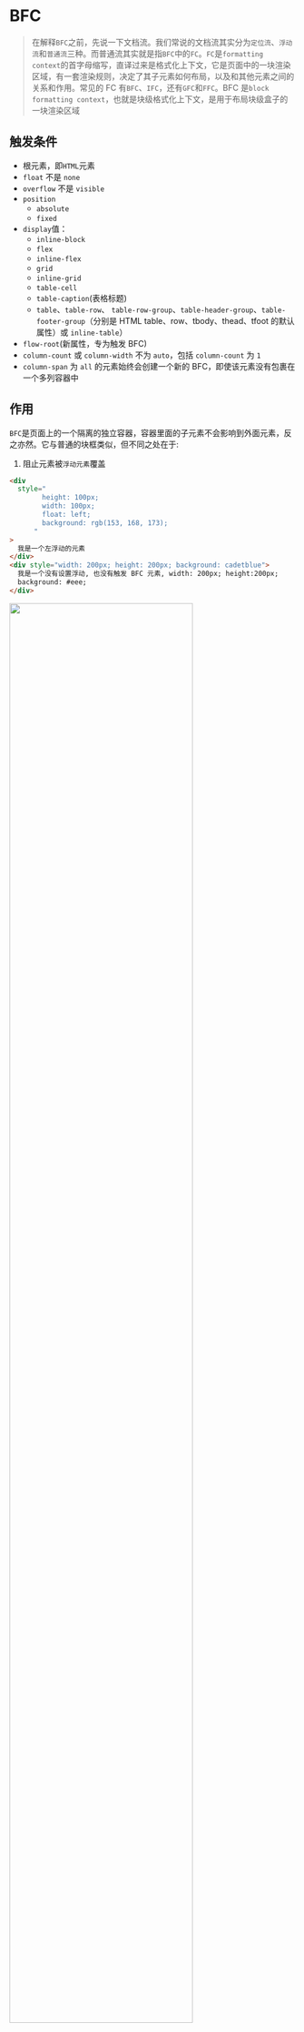 # BFC

> 在解释`BFC`之前，先说一下文档流。我们常说的文档流其实分为`定位流`、`浮动流`和`普通流`三种。而普通流其实就是指`BFC`中的`FC`。`FC`是`formatting context`的首字母缩写，直译过来是格式化上下文，它是页面中的一块渲染区域，有一套渲染规则，决定了其子元素如何布局，以及和其他元素之间的关系和作用。常见的 FC 有`BFC`、`IFC`，还有`GFC`和`FFC`。BFC 是`block formatting context`，也就是块级格式化上下文，是用于布局块级盒子的一块渲染区域

## 触发条件

- 根元素，即`HTML`元素
- `float` 不是 `none`
- `overflow` 不是 `visible`
- `position`
  - `absolute`
  - `fixed`
- `display`值：
  - `inline-block`
  - `flex`
  - `inline-flex`
  - `grid`
  - `inline-grid`
  - `table-cell`
  - `table-caption`(表格标题)
  - `table`、`table-row`、 `table-row-group`、`table-header-group`、`table-footer-group`（分别是 HTML table、row、tbody、thead、tfoot 的默认属性）或 `inline-table`）
- `flow-root`(新属性，专为触发 BFC)
- `column-count` 或 `column-width` 不为 `auto`，包括 `column-count` 为 `1`
- `column-span` 为 `all` 的元素始终会创建一个新的 BFC，即使该元素没有包裹在一个多列容器中

## 作用

`BFC`是页面上的一个隔离的独立容器，容器里面的子元素不会影响到外面元素，反之亦然。它与普通的块框类似，但不同之处在于:

1. 阻止元素被`浮动元素`覆盖

```html
<div
  style="
        height: 100px;
        width: 100px;
        float: left;
        background: rgb(153, 168, 173);
      "
>
  我是一个左浮动的元素
</div>
<div style="width: 200px; height: 200px; background: cadetblue">
  我是一个没有设置浮动, 也没有触发 BFC 元素, width: 200px; height:200px;
  background: #eee;
</div>
```

<div>
  <img src="https://gitee.com/sandlz/images/raw/master/uPic/YPlqYA.png" style="width: 80%" />
</div>

这时候其实第二个元素有部分被浮动元素所覆盖，(但是文本信息不会被浮动元素所覆盖) 如果想避免元素被覆盖，可触第二个元素的 BFC 特性，在第二个元素中加入 `display: flex`，就会变成：

<div>
  <img src="https://gitee.com/sandlz/images/raw/master/uPic/je6klc.png" style="width: 80%" />
</div>

2. 包含浮动元素

浮动元素会脱离文档流，查看如下例子：

```html
<div style="border: 1px solid #000;">
  <div
    style="width: 100px;height: 100px;background: cadetblue;float: left;"
  ></div>
</div>
```

<div>
  <img src="https://gitee.com/sandlz/images/raw/master/uPic/7sqxwA.png" style="width: 80%" />
</div>

由于容器内元素浮动，脱离了文档流，所以容器只剩下 2px 的边距高度(高度坍塌)。如果使触发容器的 BFC，那么容器将会包裹着浮动元素。

```html
<div id="container" style="border: 1px solid #000;overflow: hidden">
  <div style="width: 100px;height: 100px;background: #eee;float: left;"></div>
</div>
```

也可以使用`clearfix`方法

```css
#container::after {
  display: block;
  content: "";
  clear: left;
}
```

<div>
  <img src="https://gitee.com/sandlz/images/raw/master/uPic/0qE5I2.png" style="width: 80%" />
</div>

3. 阻止`margin`重叠

同一个 `BFC` 下外边距会发生折叠, 同时会取 `margin` 的最大值做重叠部分；

放置在 2 个`BFC`中，即可避免重叠。

:::tip
计算 `BFC` 的高度时，浮动元素也参与计算
:::
